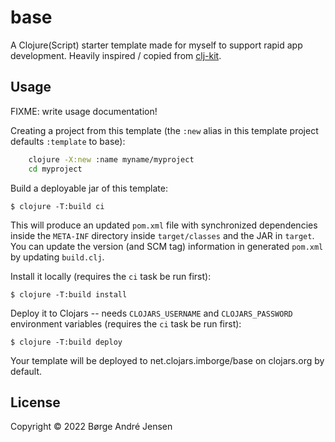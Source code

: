 # base

A Clojure(Script) starter template made for myself to support rapid app development. Heavily inspired / copied from [clj-kit](https://clj-kit.github.io/).

## Usage

FIXME: write usage documentation!

Creating a project from this template (the `:new` alias in this template project defaults `:template` to base):

```bash
    clojure -X:new :name myname/myproject
    cd myproject
```

Build a deployable jar of this template:

    $ clojure -T:build ci

This will produce an updated `pom.xml` file with synchronized dependencies inside the `META-INF`
directory inside `target/classes` and the JAR in `target`. You can update the version (and SCM tag)
information in generated `pom.xml` by updating `build.clj`.

Install it locally (requires the `ci` task be run first):

    $ clojure -T:build install

Deploy it to Clojars -- needs `CLOJARS_USERNAME` and `CLOJARS_PASSWORD` environment
variables (requires the `ci` task be run first):

    $ clojure -T:build deploy

Your template will be deployed to net.clojars.imborge/base on clojars.org by default.

## License

Copyright © 2022 Børge André Jensen
